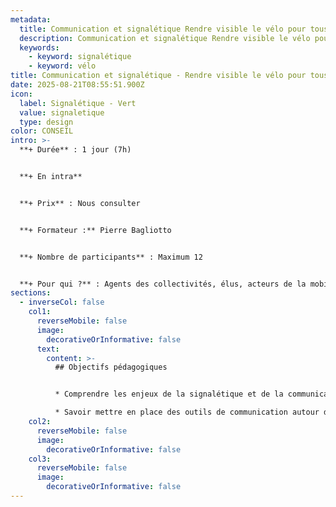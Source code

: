 ```yaml
---
metadata:
  title: Communication et signalétique Rendre visible le vélo pour tous
  description: Communication et signalétique Rendre visible le vélo pour tous
  keywords:
    - keyword: signalétique
    - keyword: vélo
title: Communication et signalétique - Rendre visible le vélo pour tous
date: 2025-08-21T08:55:51.900Z
icon:
  label: Signalétique - Vert
  value: signaletique
  type: design
color: CONSEIL
intro: >-
  **+ Durée** : 1 jour (7h)


  **+﻿ En intra**


  **+ Prix** : Nous consulter


  **+ Formateur :** Pierre Bagliotto


  **+ Nombre de participants** : Maximum 12


  **+ Pour qui ?** : Agents des collectivités, élus, acteurs de la mobilité et de l’aménagement d’espaces publics
sections:
  - inverseCol: false
    col1:
      reverseMobile: false
      image:
        decorativeOrInformative: false
      text:
        content: >-
          ## Objectifs pédagogiques


          * Comprendre les enjeux de la signalétique et de la communication autour des politiques cyclables

          * Savoir mettre en place des outils de communication autour du vélo
    col2:
      reverseMobile: false
      image:
        decorativeOrInformative: false
    col3:
      reverseMobile: false
      image:
        decorativeOrInformative: false
---
```

